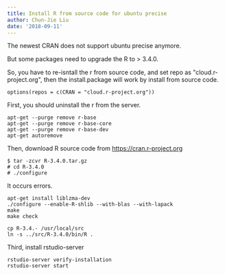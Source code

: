 ```yaml
---
title: Install R from source code for ubuntu precise
author: Chun-Jie Liu
date: '2018-09-11'
---
```


The newest CRAN does not support ubuntu precise anymore.

But some packages need to upgrade the R to > 3.4.0.

So, you have to re-isntall the r from source code, and set repo as "cloud.r-project.org", then the install.package will work by install from source code.

```
options(repos = c(CRAN = "cloud.r-project.org"))
```

First, you should uninstall the r from the server.

```
apt-get --purge remove r-base
apt-get --purge remove r-base-core
apt-get --purge remove r-base-dev
apt-get autoremove
```
Then, download R source code from https://cran.r-project.org

```
$ tar -zcvr R-3.4.0.tar.gz
# cd R-3.4.0
# ./configure
```

It occurs errors.

```
apt-get install liblzma-dev
./configure --enable-R-shlib --with-blas --with-lapack
make
make check

cp R-3.4.- /usr/local/src
ln -s ../src/R-3.4.0/bin/R .
```

Third, install rstudio-server

```
rstudio-server verify-installation
rstudio-server start
```